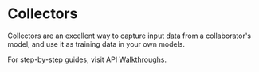 # Collectors

Collectors are an excellent way to capture input data from a collaborator's model, and use it as training data in your own models.


For step-by-step guides, visit API [Walkthroughs](../../walkthroughs/auto-annotation-walkthrough).


